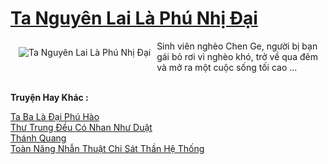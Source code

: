 <a href="https://truyentiki.com/ta-nguyen-lai-la-phu-nhi-dai.33669/" title="Ta Nguyên Lai Là Phú Nhị Đại"><h1>Ta Nguyên Lai Là Phú Nhị Đại</h1></a><div style="display:table"><img align="right" style="float: left; padding: 10px;" src="https://truyentiki.com/a/img/str/src/33669.jpg" alt="Ta Nguyên Lai Là Phú Nhị Đại">Sinh viên nghèo Chen Ge, người bị bạn gái bỏ rơi vì nghèo khó, trở về qua đêm và mở ra một cuộc sống tối cao ...</div><p><br><b>Truyện Hay Khác :</b></p><a href="https://truyentiki.com/ta-ba-la-dai-phu-hao.33668/" alt="Ta Ba Là Đại Phú Hào">Ta Ba Là Đại Phú Hào</a><br/><a href="https://truyentiki.wordpress.com/2020/06/08/thu-trung-deu-co-nhan-nhu-duat/" alt="Thư Trung Đều Có Nhan Như Duật">Thư Trung Đều Có Nhan Như Duật</a><br/><a href="https://github.com/nownovels/top500/tree/master/truyenhay/33897/" alt="Thánh Quang">Thánh Quang</a><br/><a href="https://www.plurk.com/p/numuqr" alt="Toàn Năng Nhẫn Thuật Chi Sát Thần Hệ Thống">Toàn Năng Nhẫn Thuật Chi Sát Thần Hệ Thống</a><br/>